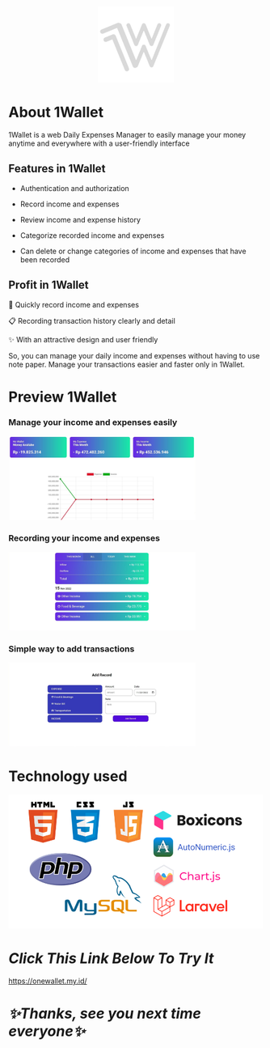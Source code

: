 <p align="center"><a href=""><img src="https://raw.githubusercontent.com/ahmadfahrurrozi24/1Wallet/tester/public/img/logo.png" width="150px"></a></p>

# About 1Wallet
1Wallet is a web Daily Expenses Manager to easily manage your money anytime and everywhere with a user-friendly interface

## Features in 1Wallet
           
 - Authentication and authorization         
 
 - Record income and expenses
 
 - Review income and expense history
 
 - Categorize recorded income and expenses
 
 - Can delete or change categories of income and expenses that have been recorded
 
## Profit in 1Wallet

💨 Quickly record income and expenses

📋 Recording transaction history clearly and detail

✨ With an attractive design and user friendly

So, you can manage your daily income and expenses without having to use note paper. Manage your transactions easier and faster only in 1Wallet.

# Preview 1Wallet

<h3>Manage your income and expenses easily</h3>
<img align="lower" src="https://raw.githubusercontent.com/ahmadfahrurrozi24/1Wallet/main/public/img/dashboard.jpg" width="370px">

<h3>Recording your income and expenses</h3>
<img align="lower" src="https://raw.githubusercontent.com/ahmadfahrurrozi24/1Wallet/main/public/img/history.jpg" width="370px">


<h3>Simple way to add transactions</h3>
<img align="lower" src="https://raw.githubusercontent.com/ahmadfahrurrozi24/1Wallet/main/public/img/transaction.jpg" width="370px">


# Technology used
<p align="center"><img src="https://raw.githubusercontent.com/ahmadfahrurrozi24/1Wallet/tester/public/img/technology 1wallet.png"></p>



# _Click This Link Below To Try It_

   https://onewallet.my.id/



# _✨Thanks, see you next time everyone✨_
